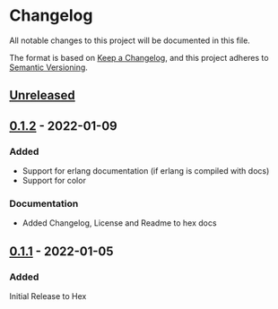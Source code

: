 # Changelog
All notable changes to this project will be documented in this file.

The format is based on [Keep a Changelog](https://keepachangelog.com/en/1.0.0/),
and this project adheres to [Semantic Versioning](https://semver.org/spec/v2.0.0.html).

## [Unreleased]


## [0.1.2] - 2022-01-09
### Added
  * Support for erlang documentation (if erlang is compiled with docs)
  * Support for color

### Documentation
  * Added Changelog, License and Readme to hex docs

## [0.1.1] - 2022-01-05
### Added
Initial Release to Hex

[Unreleased]: https://github.com/silbermm/exdoc_cli/compare/v0.1.2...HEAD
[0.1.2]: https://github.com/silbermm/exdoc_cli/releases/tag/v0.1.2
[0.1.1]: https://github.com/silbermm/exdoc_cli/releases/tag/v0.1.1
